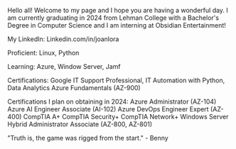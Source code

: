 Hello all! Welcome to my page and I hope you are having a wonderful day. 
I am currently graduating in 2024 from Lehman College with a Bachelor's Degree in Computer Science and I am interning at Obsidian Entertainment! 

My LinkedIn: Linkedin.com/in/joanlora

Proficient: Linux, Python

Learning: Azure, Window Server, Jamf

Certifications: 
Google IT Support Professional, IT Automation with Python, Data Analytics
Azure Fundamentals (AZ-900)

Certifications I plan on obtaining in 2024: 
Azure Administrator (AZ-104)
Azure AI Engineer Associate (AI-102)
Azure DevOps Engineer Expert (AZ-400)
CompTIA A+
CompTIA Security+ 
CompTIA Network+
Windows Server Hybrid Administrator Associate (AZ-800, AZ-801)


"Truth is, the game was rigged from the start." - Benny 
